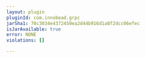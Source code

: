 ```yaml
---
layout: plugin
pluginId: com.innobead.grpc
jarSha1: 70c3034e4372450ea2d44b916d1a8f2dcc06efec
isJarAvailable: true
error: NONE
violations: []

---
```

